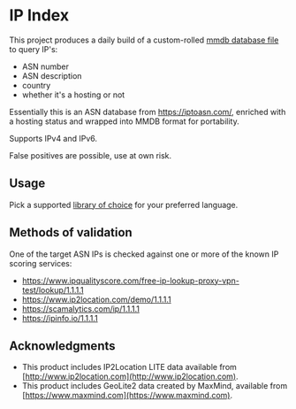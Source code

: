 # IP Index

This project produces a daily build of a custom-rolled [mmdb database file](https://github.com/Umkus/ip-index/releases/download/latest/ip-index.mmdb) to query IP's:
- ASN number
- ASN description
- country
- whether it's a hosting or not

Essentially this is an ASN database from https://iptoasn.com/, enriched with a hosting status and wrapped into MMDB format for portability.

Supports IPv4 and IPv6.

False positives are possible, use at own risk.

## Usage

Pick a supported [library of choice](https://community.ipinfo.io/t/list-of-mmdb-reader-libraries/2821) for your preferred language.

## Methods of validation

One of the target ASN IPs is checked against one or more of the known IP scoring services:

* https://www.ipqualityscore.com/free-ip-lookup-proxy-vpn-test/lookup/1.1.1.1
* https://www.ip2location.com/demo/1.1.1.1
* https://scamalytics.com/ip/1.1.1.1
* https://ipinfo.io/1.1.1.1

## Acknowledgments

* This product includes IP2Location LITE data available from [http://www.ip2location.com](http://www.ip2location.com).
* This product includes GeoLite2 data created by MaxMind, available from [https://www.maxmind.com](https://www.maxmind.com).
